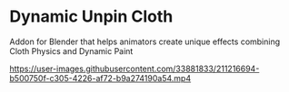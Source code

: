 # Dynamic Unpin Cloth
Addon for Blender that helps animators create unique effects combining Cloth Physics and Dynamic Paint


https://user-images.githubusercontent.com/33881833/211216694-b500750f-c305-4226-af72-b9a274190a54.mp4


